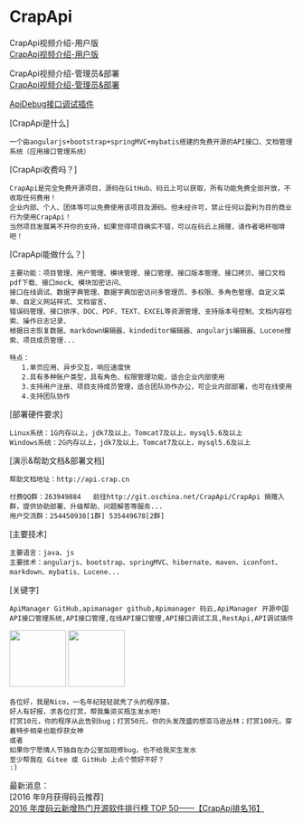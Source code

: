 # CrapApi
CrapApi视频介绍-用户版</br>
[CrapApi视频介绍-用户版](http://v.youku.com/v_show/id_XMzU4NjQwODIzNg==.html)

CrapApi视频介绍-管理员&部署</br>
[CrapApi视频介绍-管理员&部署](https://v.youku.com/v_show/id_XMzYwMzA2MzUyNA==.html)

[ApiDebug接口调试插件](https://gitee.com/CrapApi/ApiDebug)

[CrapApi是什么]
```
一个由angularjs+bootstrap+springMVC+mybatis搭建的免费开源的API接口、文档管理系统（应用接口管理系统）
```
[CrapApi收费吗？]
```
CrapApi是完全免费开源项目，源码在GitHub、码云上可以获取，所有功能免费全部开放，不收取任何费用！
企业内部、个人、团体等可以免费使用该项目及源码。但未经许可，禁止任何以盈利为目的商业行为使用CrapApi！
当然项目发展离不开你的支持，如果觉得项目确实不错，可以在码云上捐赠，请作者喝杯咖啡吧！

```
[CrapApi能做什么？]
```
主要功能：项目管理、用户管理、模块管理、接口管理、接口版本管理、接口拷贝、接口文档pdf下载、接口mock、模块加密访问、
接口在线调试、数据字典管理、数据字典加密访问多管理员、多权限、多角色管理、自定义菜单、自定义网站样式、文档留言、
错误码管理、接口排序、DOC、PDF、TEXT、EXCEL等资源管理、支持版本号控制、文档内容检索、操作日志记录、
根据日志恢复数据、markdown编辑器、kindeditor编辑器、angularjs编辑器、Lucene搜索、项目成员管理...

特点：
   1.单页应用、异步交互，响应速度快
   2.具有多种账户类型，具有角色、权限管理功能，适合企业内部使用
   3.支持用户注册、项目支持成员管理，适合团队协作办公，可企业内部部署，也可在线使用
   4.支持团队协作
```

[部署硬件要求]
```
Linux系统：1G内存以上，jdk7及以上，Tomcat7及以上，mysql5.6及以上
Windows系统：2G内存以上，jdk7及以上，Tomcat7及以上，mysql5.6及以上
```

[演示&帮助文档&部署文档]
```
帮助文档地址：http://api.crap.cn

付费QQ群：263949884   前往http://git.oschina.net/CrapApi/CrapApi 捐赠入群，提供协助部署、升级帮助、问题解答等服务...
用户交流群：254450938[1群] 535449678[2群]
```

[主要技术]
```
主要语言：java、js
主要技术：angularjs、bootstrap、springMVC、hibernate、maven、iconfont、markdown、mybatis、Lucene...
```
[关键字]
```
ApiManager GitHub,apimanager github,Apimanager 码云,ApiManager 开源中国
API接口管理系统,API接口管理,在线API接口管理,API接口调试工具,RestApi,API调试插件
```

<img style="width:100px;" src="http://api.crap.cn/resources/images/alipay.jpg?id=444"/>
<img  style="width:100px;" src="http://api.crap.cn/resources/images/wepay.jpg"/>

```
各位好，我是Nico，一名年纪轻轻就秃了头的程序猿，
好人有好报，求各位打赏，帮我集资买瓶生发水吧!
打赏10元，你的程序从此告别bug；打赏50元，你的头发茂盛的想亚马逊丛林；打赏100元，穿着特步相亲也能俘获女神
或者
如果你宁愿情人节独自在办公室加班修bug，也不给我买生发水
至少帮我在 Gitee 或 GitHub 上点个赞好不好？
:)
```


最新消息：</br>
[2016 年9月获得码云推荐]</br>
[2016 年度码云新增热门开源软件排行榜 TOP 50——【CrapApi排名16】](http://www.oschina.net//news/81027/2016-oschina-git-new-software-top-50)

